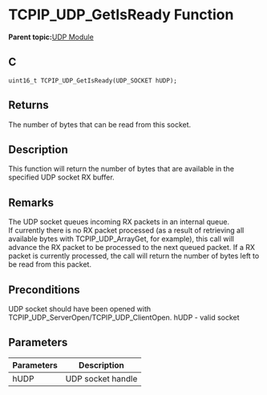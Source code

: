 # TCPIP\_UDP\_GetIsReady Function

**Parent topic:**[UDP Module](GUID-D2D8E9C8-0778-41E2-8F0B-194954B92250.md)

## C

```
uint16_t TCPIP_UDP_GetIsReady(UDP_SOCKET hUDP); 
```

## Returns

The number of bytes that can be read from this socket.

## Description

This function will return the number of bytes that are available in the specified UDP socket RX buffer.

## Remarks

The UDP socket queues incoming RX packets in an internal queue.<br />If currently there is no RX packet processed \(as a result of retrieving all available bytes with TCPIP\_UDP\_ArrayGet, for example\), this call will advance the RX packet to be processed to the next queued packet. If a RX packet is currently processed, the call will return the number of bytes left to be read from this packet.

## Preconditions

UDP socket should have been opened with TCPIP\_UDP\_ServerOpen/TCPIP\_UDP\_ClientOpen. hUDP - valid socket

## Parameters

|Parameters|Description|
|----------|-----------|
|hUDP|UDP socket handle|

